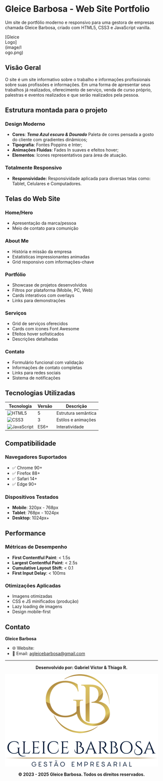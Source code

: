 # Gleice Barbosa - Web Site Portfolio

Um site de portfólio moderno e responsivo para uma gestora de empresas chamada Gleice Barbosa, criado com HTML5, CSS3 e JavaScript vanilla.

<div class="lg" style="width: 60px;">[Gleice Logo](image/logo.png)</div>

## Visão Geral

O site é um site informativo sobre o trabalho e informações profissionais sobre suas profissões e informações. Em uma forma de apresentar seus trabalhos já realizados, oferecimento de serviço, venda de curso próprio, palestras e eventos realizados e que serão realizados pela pessoa.

## Estrutura montada para o projeto

### Design Moderno
- **Cores**: _**Tema Azul escuro & Dourado**_ Paleta de cores pensada a gosto do cliente com gradientes dinâmicos;
- **Tipografia**: Fontes Poppins e Inter;
- **Animações Fluidas**: Fades In suaves e efeitos hover;
- **Elementos**: Icones representativos para àrea de atuação.

### Totalmente Responsivo
- **Responsividade:** Responsividade aplicada para diversas telas como: Tablet, Celulares e Computadores.

## Telas do Web Site

### **Home/Hero**
- Apresentação da marca/pessoa
- Meio de contato para comunição

### **About Me**
- História e missão da empresa
- Estatísticas impressionantes animadas
- Grid responsivo com informações-chave

### **Portfólio**
- Showcase de projetos desenvolvidos
- Filtros por plataforma (Mobile, PC, Web)
- Cards interativos com overlays
- Links para demonstrações

### **Serviços**
- Grid de serviços oferecidos
- Cards com ícones Font Awesome
- Efeitos hover sofisticados
- Descrições detalhadas

### **Contato**
- Formulário funcional com validação
- Informações de contato completas
- Links para redes sociais
- Sistema de notificações

## Tecnologias Utilizadas

| Tecnologia | Versão | Descrição |
|------------|--------|-----------|
| ![HTML5](https://img.shields.io/badge/HTML5-E34F26?style=flat&logo=html5&logoColor=white) | 5 | Estrutura semântica |
| ![CSS3](https://img.shields.io/badge/CSS3-1572B6?style=flat&logo=css3&logoColor=white) | 3 | Estilos e animações |
| ![JavaScript](https://img.shields.io/badge/JavaScript-F7DF1E?style=flat&logo=javascript&logoColor=black) | ES6+ | Interatividade |

## Compatibilidade

### Navegadores Suportados
- ✅ Chrome 90+
- ✅ Firefox 88+
- ✅ Safari 14+
- ✅ Edge 90+

### Dispositivos Testados
- **Mobile**: 320px - 768px
- **Tablet**: 768px - 1024px
- **Desktop**: 1024px+

## Performance

### Métricas de Desempenho
- **First Contentful Paint**: < 1.5s
- **Largest Contentful Paint**: < 2.5s
- **Cumulative Layout Shift**: < 0.1
- **First Input Delay**: < 100ms

### Otimizações Aplicadas
- Imagens otimizadas
- CSS e JS minificados (produção)
- Lazy loading de imagens
- Design mobile-first

## Contato

**Gleice Barbosa**
- 🌐 Website: 
- 📧 Email: agleicebarbosa@gmail.com

---

<div align="center">

**Desenvolvido por: Gabriel Víctor & Thiago R.**

![Gleice Barbosa Logo](image/logo.png)

**© 2023 - 2025 Gleice Barbosa. Todos os direitos reservados.**

</div>
